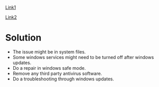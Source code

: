[Link1](https://windowsreport.com/we-couldnt-complete-the-updatesundoing-changes/)

[Link2]()

# Solution
- The issue might be in system files.
- Some windows services might need to be turned off after windows updates.
- Do a repair in windows safe mode.
- Remove any third party antivirus software.
- Do a troubleshooting through windows updates.  
